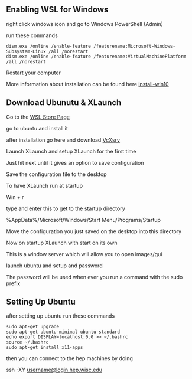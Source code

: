 ## Enabling WSL for Windows
right click windows icon and go to Windows PowerShell (Admin)

run these commands
````
dism.exe /online /enable-feature /featurename:Microsoft-Windows-Subsystem-Linux /all /norestart
dism.exe /online /enable-feature /featurename:VirtualMachinePlatform /all /norestart
````
Restart your computer

More information about installation can be found here [install-win10](https://docs.microsoft.com/en-us/windows/wsl/install-win10)

## Download Ubunutu & XLaunch

Go to the [WSL Store Page](https://aka.ms/wslstore)

go to ubuntu and install it

after installation go here and download [VcXsrv](https://sourceforge.net/projects/vcxsrv/)

Launch XLaunch and setup XLaunch for the first time

Just hit next until it gives an option to save configuration

Save the configuration file to the desktop

To have XLaunch run at startup

Win + r 

type and enter this to get to the startup directory

%AppData%/Microsoft/Windows/Start Menu/Programs/Startup

Move the configuration you just saved on the desktop into this directory

Now on startup XLaunch with start on its own

This is a window server which will allow you to open images/gui 

launch ubuntu and setup and password

The password will be used when ever you run a command with the sudo prefix 

## Setting Up Ubuntu
after setting up ubuntu run these commands
````
sudo apt-get upgrade
sudo apt-get ubuntu-minimal ubuntu-standard
echo export DISPLAY=localhost:0.0 >> ~/.bashrc
source ~/.bashrc
sudo apt-get install x11-apps
````

then you can connect to the hep machines by doing

ssh -XY username@login.hep.wisc.edu
